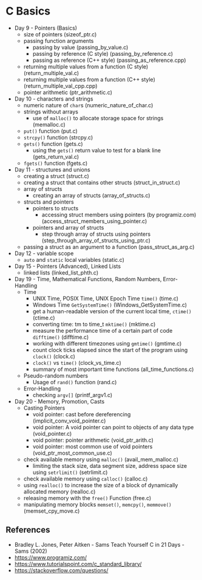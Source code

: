 # C Basics

- Day 9 - Pointers (Basics)
  - size of pointers (sizeof_ptr.c)
  - passing function arguments
    - passing by value (passing_by_value.c)
    - passing by reference (C style) (passing_by_reference.c)
    - passing as reference (C++ style) (passing_as_reference.cpp)
  - returning multiple values from a function (C style) (return_multiple_val.c)
  - returning multiple values from a function (C++ style) (return_multiple_val_cpp.cpp)
  - pointer arithmetic (ptr_arithmetic.c)
- Day 10 - characters and strings
  - numeric nature of `char`s (numeric_nature_of_char.c)
  - strings without arrays
    - use of `malloc()` to allocate storage space for strings (memalloc.c)
  - `put()` function (put.c)
  - `strcpy()` function (strcpy.c)
  - `gets()` function (gets.c)
    - using the `gets()` return value to test for a blank line (gets_return_val.c)
  - `fgets()` function (fgets.c)
- Day 11 - structures and unions
  - creating a struct (struct.c)
  - creating a struct that contains other structs (struct_in_struct.c)
  - array of structs
    - creating an array of structs (array_of_structs.c)
  - structs and pointers
    - pointers to structs
      - accessing struct members using pointers (by programiz.com) (access_struct_members_using_pointer.c)
    - pointers and array of structs
      - step through array of structs using pointers (step_through_array_of_structs_using_ptr.c)
  - passing a struct as an argument to a function (pass_struct_as_arg.c)
- Day 12 - variable scope
  - `auto` and `static` local variables (static.c)
- Day 15 - Pointers (Advanced), Linked Lists
  - linked lists (linked_list_phth.c)
- Day 19 - Time, Mathematical Functions, Random Numbers, Error-Handling
  - Time
    - UNIX Time, POSIX Time, UNIX Epoch Time `time()` (time.c)
    - Windows Time `GetSystemTime()` (Windows_GetSystemTime.c)
    - get a human-readable version of the current local time, `ctime()` (ctime.c)
    - converting time: tm to time_t `mktime()` (mktime.c)
    - measure the performance time of a certain part of code `difftime()` (difftime.c)
    - working with different timezones using `gmtime()` (gmtime.c)
    - count clock ticks elapsed since the start of the program using `clock()` (clock.c)
    - `clock()` vs `time()` (clock_vs_time.c)
    - summary of most important time functions (all_time_functions.c)
  - Pseudo-random numbers
    - Usage of `rand()` function (rand.c)
  - Error-Handling
    - checking `argv[]` (printf_argv1.c)
- Day 20 - Memory, Promotion, Casts
  - Casting Pointers
    - void pointer: cast before dereferencing (implicit_conv_void_pointer.c)
    - void pointer: A void pointer can point to objects of any data type (void_pointer.c)
    - void pointer: pointer arithmetic (void_ptr_arith.c)
    - void pointer: most common use of void pointers (void_ptr_most_common_use.c)
  - check available memory using `malloc()` (avail_mem_malloc.c)
    - limiting the stack size, data segment size, address space size using `setrlimit()` (setrlimit.c)
  - check available memory using `calloc()` (calloc.c)
  - using `realloc()` to increase the size of a block of dynamically allocated memory (realloc.c)
  - releasing memory with the `free()` Function (free.c)
  - manipulating memory blocks `memset()`, `memcpy()`, `memmove()` (memset_cpy_move.c)

## References

- Bradley L. Jones, Peter Aitken - Sams Teach Yourself C in 21 Days -Sams (2002)
- https://www.programiz.com/
- https://www.tutorialspoint.com/c_standard_library/
- https://stackoverflow.com/questions/
